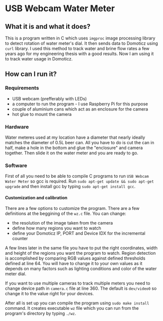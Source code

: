 # USB Webcam Water Meter
## What it is and what it does?
This is a program written in C which uses `imgproc` image processing library to detect rotation of water meter's dial. It then sends data to Domoticz using `curl` library. I used this method to track water and brine flow rates a few years ago for my engineering thesis  with a good results. Now I am  using it to track water usage in Domoticz.

## How can I run it?
### Requirements 
* USB webcam (prefferably with LEDs)
* a computer to run the program - I use Raspberry Pi for this purpose
* couple of aluminium cans which act as an enclosure for the camera
* hot glue to mount the camera

### Hardware
Water meteres used at my location have a diameter that nearly ideally matches the diameter of 0.5L beer can. All you have to do is cut the can in half, make a hole in the bottom and glue the "enclosure" and camera together. Then slide it on the water meter and you are ready to go.

### Software
First of all you need to be able to compile C programs to run `USB Webcam Water Meter` so gcc is required. Run `sudo apt-get update && sudo apt-get upgrade` and then install gcc by typing `sudo apt-get install gcc`.

#### Customization and calibration
There are a few options to customize the program. There are a few definitions at the beggining of the `wz.c` file. You can change: 
* the resolution of the image taken from the camera
* define how many regions you want to watch
* define your Domoticz IP, PORT and Device IDX for the incremental counter

A few lines later in the same file you have to put the right coordinates, width and height of the regions you want the program to watch.
Region detection is accomplished by comparing RGB values against defined thresholds defined at line 64. You will have to change it to your own values as it depends on many factors such as lighting conditions and color of the water meter dial. 

If you want to use multiple cameras to track multiple meters you need to change device path in `camera.c` file at line 360. The default is `dev/video0` so change it to the value right for your devices.

After all is set up you can compile the program using `sudo make install` command. It creates executable `wz` file which you can run from the program's directory by typing `./wz`.